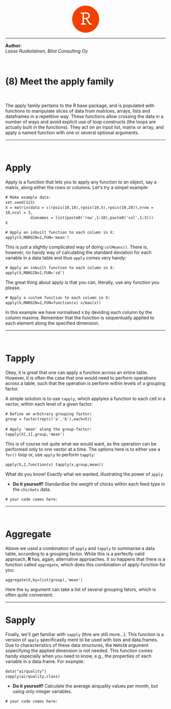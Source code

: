 <p align="middle"> <img src="redstudio.png"/> </p>

---

<b>Author</b>:  
<i>Lasse Ruokolainen, Bilot Consulting Oy</i>

<br>

# (8) Meet the apply family

<br>

The apply family pertains to the R base package, and is populated with 
functions to manipulate slices of data from matrices, arrays, lists and 
dataframes in a repetitive way. These functions allow crossing the data 
in a number of ways and avoid explicit use of loop constructs (the loops 
are actually built in the functions). They act on an input list, matrix 
or array, and apply a named function with one or several optional arguments.

---

<br>

# Apply
Apply is a function that lets you to apply any function to an object, 
say a matrix, along either the rows or columns. Let's try a simpel example:

```{r}
# Make example data:
set.seed(123)
X = matrix(data = c(rpois(10,10),rpois(10,5),rpois(10,20)),nrow = 10,ncol = 3,
           dimnames = list(paste0('row',1:10),paste0('col',1:3)))
X
```
```{r}
# Apply an inbuilt function to each column in X:
apply(X,MARGIN=2,FUN='mean')
```

This is just a slightly complicated way of doing `colMeans()`. There is, 
however, no handy way of calculating the standard deviation for each 
variable in a data table and thus `apply` comes very handy:

```{r}
# Apply an inbuilt function to each column in X:
apply(X,MARGIN=2,FUN='sd')
```

The great thing about apply is that you can, literally, use any function you please.

```{r}
# Apply a custom function to each column in X:
apply(X,MARGIN=2,FUN=function(x) x/max(x))
```
In this example we have normalised `X` by deviding each column by the 
column maxima. Remember that the function is sequentually applied to 
each element along the specified dimension.

---

<br>

# Tapply
Okey, it is great that one can apply a function across an entire table. 
However, it is often the case that one would need to perform operations 
across a table, such that the operation is perform within levels of a 
grouping factor.

A simple solution is to use `tapply`, which applyies a function to each 
cell in a vector, within each level of a given factor:

```{r}
# Define an arbitrary grouping factor:
group = factor(rep(c('a','b'),each=5))

# Apply 'mean' along the group-factor:
tapply(X[,1],group,'mean')
```

This is of course not quite what we would want, as the operation 
can be performed only to one vector at a time. The options here is to 
either use a `for()` loop or, use `apply` to perform `tapply`:

```{r}
apply(X,2,function(x) tapply(x,group,mean))
```

What do you know! Exactly what we wanted, illustrating the power of `apply`.

- **Do it yourself!** Standardise the weight of chicks within each 
feed type in the `chickwts` data.

```{r}
# your code comes here:
```

---

<br>

# Aggregate
Above we used a combination of `apply` and `tapply` to summarise a data 
table, according to a grouping factor. While this is a perfectly valid 
approach, **R** has, again, alternative approaches. It so happens that 
there is a function called `aggregate`, which does this combination of 
apply-function for you:

```{r,echo=TRUE}
aggregate(X,by=list(group),'mean')
```

Here the `by` argument can take a list of several grouping fators, 
which is often quite convenient.

---

# Sapply
Finally, we'll get familiar with `sapply` (thre are still more...). 
This function is a version of `apply` specificaslly ment to be used 
with lists and data.frames. Due to characteristics of these data structures, 
the `MARGIN` argument sopecifying the applied dimension is not needed. 
This function comes handy especially when you need to know, e.g., the 
properties of each variable in a data.frame. For example:

```{r}
data("airquality")
sapply(airquality,class)
```

- **Do it yourself!** Calculate the average airquality values per month, 
but using only integer variables.

```{r}
# your code comes here:
```